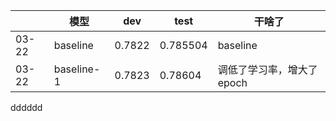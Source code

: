 |       | 模型 |dev    | test     | 干啥了                          |
| ----- | ---- |------ | -------- | ------------------------------- |
| 03-22 | baseline|0.7822 | 0.785504 | baseline                        |
| 03-22 | baseline-1 |0.7823 | 0.78604  | 调低了学习率，增大了epoch|

dddddd